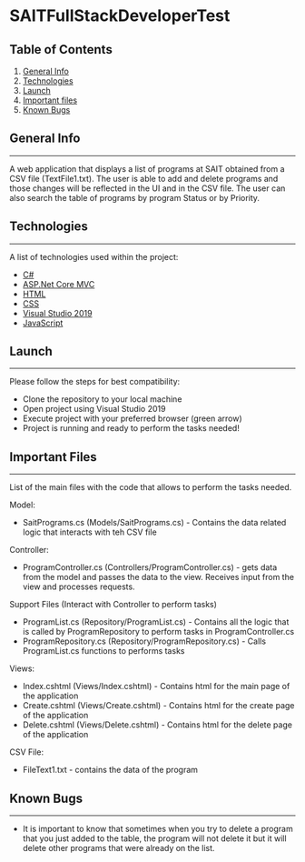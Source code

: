 # SAITFullStackDeveloperTest

## Table of Contents
1. [General Info](#general-info)
2. [Technologies](#technologies)
3. [Launch](#launch)
4. [Important files](#important-files)
4. [Known Bugs](#known-bugs)

## General Info
***
A web application that displays a list of programs at SAIT obtained from a CSV file (TextFile1.txt). The user is able to add and delete programs and those changes will be reflected in the UI and in the CSV file. The user can also search the table of programs by program Status or by Priority. 

## Technologies
***
A list of technologies used within the project:
* [C#](https://docs.microsoft.com/en-us/dotnet/csharp/)
* [ASP.Net Core MVC](https://docs.microsoft.com/en-us/aspnet/core/mvc/overview?view=aspnetcore-5.0)
* [HTML](https://www.w3schools.com/html/)
* [CSS](https://www.w3schools.com/css/)
* [Visual Studio 2019](https://visualstudio.microsoft.com/vs/)
* [JavaScript](https://www.javascript.com/)

## Launch
***

Please follow the steps for best compatibility:

* Clone the repository to your local machine
* Open project using Visual Studio 2019
* Execute project with your preferred browser (green arrow)
* Project is running and ready to perform the tasks needed!

## Important Files
***

List of the main files with the code that allows to perform the tasks needed.

Model: 
* SaitPrograms.cs (Models/SaitPrograms.cs) - Contains the data related logic that interacts with teh CSV file 

Controller: 
* ProgramController.cs (Controllers/ProgramController.cs) - gets data from the model and passes the data to the view. Receives input from the view and processes requests.

Support Files (Interact with Controller to perform tasks) 
* ProgramList.cs (Repository/ProgramList.cs) - Contains all the logic that is called by ProgramRepository to perform tasks in ProgramController.cs
* ProgramRepository.cs (Repository/ProgramRepository.cs) - Calls ProgramList.cs functions to performs tasks 

Views: 
* Index.cshtml (Views/Index.cshtml) - Contains html for the main page of the application
* Create.cshtml (Views/Create.cshtml) - Contains html for the create page of the application
* Delete.cshtml (Views/Delete.cshtml) - Contains html for the delete page of the application

CSV File: 
* FileText1.txt - contains the data of the program

## Known Bugs
***
* It is important to know that sometimes when you try to delete a program that you just added to the table, the program will not delete it but it will delete other programs that were already on the list.

